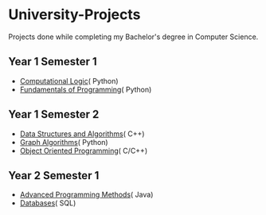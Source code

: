 University-Projects
=====================
Projects done while completing my Bachelor's degree in Computer Science.

Year 1 Semester 1
-----------------
  * [Computational Logic](https://github.com/carinapetcu/University-Projects/tree/main/Computational%20Logic)( Python)
  * [Fundamentals of Programming](https://github.com/carinapetcu/University-Projects/tree/main/Fundamentals%20of%20Programming)( Python)

Year 1 Semester 2
-----------------
  * [Data Structures and Algorithms](https://github.com/carinapetcu/University-Projects/tree/main/Data%20Structures%20and%20Algorithms)( C++) 
  * [Graph Algorithms](https://github.com/carinapetcu/University-Projects/tree/main/Graph%20algorithms)( Python)
  * [Object Oriented Programming](https://github.com/carinapetcu/University-Projects/tree/main/Object%20Oriented%20Programming)( C/C++)
  
Year 2 Semester 1
-----------------
  * [Advanced Programming Methods](https://github.com/carinapetcu/University-Projects/tree/main/Advanced%20Programming%20Methods)( Java)
  * [Databases](https://github.com/carinapetcu/University-Projects/tree/main/Databases)( SQL)
